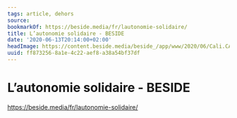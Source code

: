 ```yaml
---
tags: article, dehors
source:
bookmarkOf: https://beside.media/fr/lautonomie-solidaire/
title: L’autonomie solidaire - BESIDE
date: '2020-06-13T20:14:00+02:00'
headImage: https://content.beside.media/beside_/app/www/2020/06/Cali.CATHB-1513.jpg
uuid: ff873256-8a1e-4c22-aef8-a38a54bf37df
---
```


# L’autonomie solidaire - BESIDE
https://beside.media/fr/lautonomie-solidaire/

